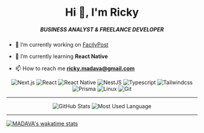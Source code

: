 <h1 align="center">Hi 👋, I'm Ricky</h1>
<h5 align="center">BUSINESS ANALYST & FREELANCE DEVELOPER</h5>

- 🔭 I’m currently working on [FacilyPost](https://val-reco.facilypost.com)

- 🌱 I’m currently learning **React Native**

- 📫 How to reach me **ricky.madava@gmail.com**


<p align="center">
	<img alt='Next.js' src='https://img.shields.io/badge/Next.js-000?style=for-the-badge&logo=next.js&logoColor=FFF'/>
  <img alt='React' src='https://img.shields.io/badge/React-61dafb?style=for-the-badge&logo=react&logoColor=61dafb&color=20232a'/>
  <img alt='React Native' src='https://img.shields.io/badge/React_Native-20232a?style=for-the-badge&logo=react&logoColor=61dafb&color=20232a'/>
  <img alt='NestJS' src='https://img.shields.io/badge/Nestjs-ed2945?style=for-the-badge&logo=nestjs&logoColor=ed2945&labelColor=efefef&color=151515'/>
  <img alt='Typescript' src='https://img.shields.io/badge/Typescript-fff?style=for-the-badge&logo=Typescript&logoColor=fff&labelColor=2137fc&color=2137fc'/>
  <img alt='Tailwindcss' src='https://img.shields.io/badge/Tailwindcss-0F172A?style=for-the-badge&logo=Tailwindcss&logoColor=61dafb&labelColor=0F172A&color=0F172A'/>
  <img alt='Prisma' src='https://img.shields.io/badge/Prisma-0F172A?style=for-the-badge&logo=prisma&logoColor=1A202C&labelColor=efefef&color=efefef'/>
  <img alt='Linux' src='https://img.shields.io/badge/Linux-3776AB?style=for-the-badge&logo=linux&logoColor=white'/>
  <img alt='Git' src='https://img.shields.io/badge/git-%23F05033.svg?style=for-the-badge&logo=git&logoColor=white'/>
 </p>

----

 <p align="center">
<img alt='GitHub Stats' src='https://github-readme-stats.vercel.app/api?username=RickyMadava&show_icons=true&hide=contribs,prs&cache_seconds=86400&theme=chartreuse-dark'/>
<img alt='Most Used Language' src='https://github-readme-stats.vercel.app/api/top-langs/?username=RickyMadava&layout=donut'/>
</p>


----
[![MADAVA's wakatime stats](https://github-readme-stats.vercel.app/api/wakatime?username=madava)](https://github.com/RickyMadava/github-readme-stats)
